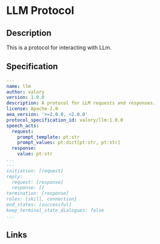 # LLM Protocol

## Description

This is a protocol for interacting with LLm.

## Specification

```yaml
---
name: llm
author: valory
version: 1.0.0
description: A protocol for LLM requests and responses.
license: Apache-2.0
aea_version: '>=2.0.0, <2.0.0'
protocol_specification_id: valory/llm:1.0.0
speech_acts:
  request:
    prompt_template: pt:str
    prompt_values: pt:dict[pt:str, pt:str]
  response:
    value: pt:str
...
---
initiation: [request]
reply:
  request: [response]
  response: []
termination: [response]
roles: {skill, connection}
end_states: [successful]
keep_terminal_state_dialogues: false
...
```

## Links

